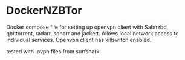 # DockerNZBTor

Docker compose file for setting up openvpn client with Sabnzbd, qbittorrent, radarr, sonarr and jackett. Allows local network access to individual services. 
Openvpn client has killswitch enabled. 

tested with .ovpn files from surfshark.
